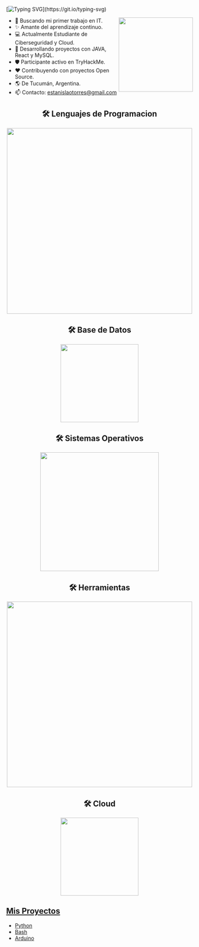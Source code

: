 [![Typing SVG](https://readme-typing-svg.herokuapp.com?font=Hack&color=%3a46fb&lines=Hola+%F0%9F%91%8B+Soy+Estanislao!!)](https://git.io/typing-svg)

<picture> <img align="right" src="https://github.com/7oSkaaa/7oSkaaa/blob/main/Images/Right_Side.gif?raw=true" width = 200px></picture>

- 🎯 Buscando mi primer trabajo en IT.
- ✨ Amante del aprendizaje continuo.
- 💻 Actualmente Estudiante de Ciberseguridad y Cloud.
- 🚀 Desarrollando proyectos con JAVA, React y MySQL.
- 🛡 Participante activo en TryHackMe.
- ❤️ Contribuyendo con proyectos Open Source.
- 🌎 De Tucumán, Argentina.
- 📫 Contacto: estanislaotorres@gmail.com

<!--End Intro-->


<h2 align="center">🛠 Lenguajes de Programacion </h2>
<p align="center">
<img width="500px" src="https://skillicons.dev/icons?i=java,react,spring,maven,py&perline=9" />
</p>
<h2 align="center">🛠 Base de Datos </h2>
<p align="center">
<img width="210px" src="https://skillicons.dev/icons?i=mysql,postgres&perline=9" />
</p>
<h2 align="center">🛠 Sistemas Operativos </h2>
<p align="center">
<img width="320px" src="https://skillicons.dev/icons?i=kali,linux,windows&perline=9" />
</p>
<h2 align="center">🛠 Herramientas </h2>
<p align="center">
<img width="500px" src="https://skillicons.dev/icons?i=git,github,vscode,visualstudio,postman&perline=9" />
</p>
<h2 align="center">🛠 Cloud </h2>
<p align="center">
<img width="210px" src="https://skillicons.dev/icons?i=aws,azure&perline=9" />
</p>

## [Mis Proyectos](https://github.com/Marto-EndPoint/herramientas)

- [Python](https://github.com/Marto-EndPoint/herramientas/tree/main/Python)
- [Bash](https://github.com/Marto-EndPoint/herramientas/tree/main/Bash)
- [Arduino](https://github.com/Marto-EndPoint/herramientas/tree/main/Arduino)
